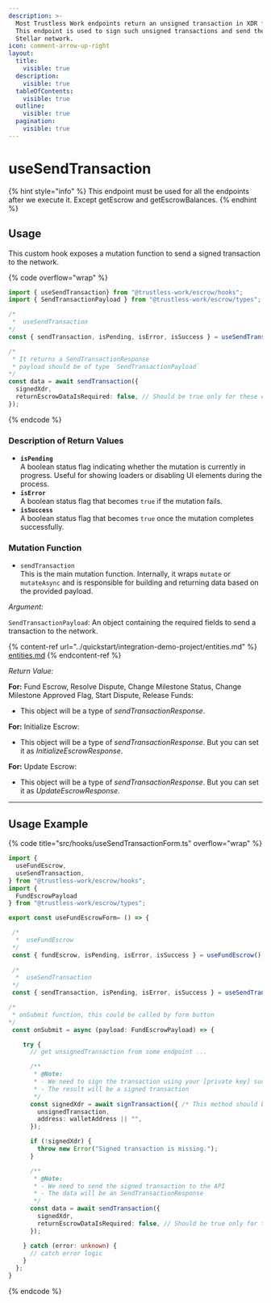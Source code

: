 ```yaml
---
description: >-
  Most Trustless Work endpoints return an unsigned transaction in XDR format.
  This endpoint is used to sign such unsigned transactions and send them to the
  Stellar network.
icon: comment-arrow-up-right
layout:
  title:
    visible: true
  description:
    visible: true
  tableOfContents:
    visible: true
  outline:
    visible: true
  pagination:
    visible: true
---
```


# useSendTransaction

{% hint style="info" %}
This endpoint must be used for all the endpoints after we execute it. Except getEscrow and getEscrowBalances.
{% endhint %}

## Usage

This custom hook exposes a mutation function to send a signed transaction to the network.&#x20;

{% code overflow="wrap" %}
```typescript
import { useSendTransaction} from "@trustless-work/escrow/hooks";
import { SendTransactionPayload } from "@trustless-work/escrow/types";

/*
 *  useSendTransaction
*/
const { sendTransaction, isPending, isError, isSuccess } = useSendTransaction();

/* 
 * It returns a SendTransactionResponse
 * payload should be of type `SendTransactionPayload`
*/
const data = await sendTransaction({
  signedXdr,
  returnEscrowDataIsRequired: false, // Should be true only for these endpoints: Initialize Escrow and Update Escrow
});

```
{% endcode %}

### Description of Return Values

* **`isPending`**\
  A boolean status flag indicating whether the mutation is currently in progress. Useful for showing loaders or disabling UI elements during the process.
* **`isError`**\
  A boolean status flag that becomes `true` if the mutation fails.
* **`isSuccess`**\
  A boolean status flag that becomes `true` once the mutation completes successfully.

### Mutation Function

* `sendTransaction`\
  This is the main mutation function. Internally, it wraps `mutate` or `mutateAsync` and is responsible for building and returning data based on the provided payload.

_Argument:_

`SendTransactionPayload`: An object containing the required fields to send a transaction to the network.

{% content-ref url="../quickstart/integration-demo-project/entities.md" %}
[entities.md](../quickstart/integration-demo-project/entities.md)
{% endcontent-ref %}

_Return Value:_

**For:** Fund Escrow, Resolve Dispute, Change Milestone Status, Change Milestone Approved Flag, Start Dispute, Release Funds:

* This object will be a type of _sendTransactionResponse_.&#x20;

**For:** Initialize Escrow:

* This object will be a type of _sendTransactionResponse_. But you can set it as _InitializeEscrowResponse_.

**For:** Update Escrow:

* This object will be a type of _sendTransactionResponse_. But you can set it as _UpdateEscrowResponse_.

***

## Usage Example

{% code title="src/hooks/useSendTransactionForm.ts" overflow="wrap" %}
```typescript
import {
  useFundEscrow,
  useSendTransaction,
} from "@trustless-work/escrow/hooks";
import {
  FundEscrowPayload
} from "@trustless-work/escrow/types";

export const useFundEscrowForm= () => {

 /*
  *  useFundEscrow
 */
 const { fundEscrow, isPending, isError, isSuccess } = useFundEscrow();
 
 /*
  *  useSendTransaction
 */
 const { sendTransaction, isPending, isError, isSuccess } = useSendTransaction();

/*
 * onSubmit function, this could be called by form button
*/
 const onSubmit = async (payload: FundEscrowPayload) => {

    try {
      // get unsignedTransaction from some endpoint ...

      /**
       * @Note:
       * - We need to sign the transaction using your [private key] such as wallet
       * - The result will be a signed transaction
       */
      const signedXdr = await signTransaction({ /* This method should be provided by the wallet */
        unsignedTransaction,
        address: walletAddress || "",
      });

      if (!signedXdr) {
        throw new Error("Signed transaction is missing.");
      }

      /**
       * @Note:
       * - We need to send the signed transaction to the API
       * - The data will be an SendTransactionResponse
       */
      const data = await sendTransaction({
        signedXdr,
        returnEscrowDataIsRequired: false, // Should be true only for these endpoints: Initialize Escrow and Update Escrow
      });

    } catch (error: unknown) {
      // catch error logic
    }
  };
}

```
{% endcode %}

